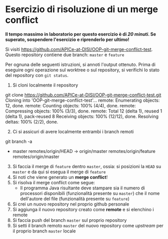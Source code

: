 # Esercizio di risoluzione di un merge conflict

**Il tempo massimo in laboratorio per questo esercizio è di _20 minuti_.
Se superato, sospendere l'esercizio e riprenderlo per ultimo!**

Si visiti https://github.com/APICe-at-DISI/OOP-git-merge-conflict-test.
Questo repository contiene due branch: `master` e `feature`

Per ognuna delle seguenti istruzioni, si annoti l'output ottenuto.
Prima di eseguire ogni operazione sul worktree o sul repository,
si verifichi lo stato del repository con `git status`.

1. Si cloni localmente il repository

git clone https://github.com/APICe-at-DISI/OOP-git-merge-conflict-test.git
Cloning into 'OOP-git-merge-conflict-test'...
remote: Enumerating objects: 12, done.
remote: Counting objects: 100% (4/4), done.
remote: Compressing objects: 100% (3/3), done.
remote: Total 12 (delta 1), reused 1 (delta 1), pack-reused 8
Receiving objects: 100% (12/12), done.
Resolving deltas: 100% (2/2), done.

2. Ci si assicuri di avere localmente entrambi i branch remoti

git branch -a
* master
  remotes/origin/HEAD -> origin/master
  remotes/origin/feature
  remotes/origin/master

3. Si faccia il merge di `feature` dentro `master`, ossia: si posizioni la `HEAD` su `master`
   e da qui si esegua il merge di `feature`
4. Si noti che viene generato un **merge conflict**!
5. Si risolva il merge conflict come segue:
   - Il programma Java risultante deve stampare sia il numero di processori disponibili
     (funzionalità presente su `master`)
     che il nome dell'autore del file
     (funzionalità presente su `feature`)
6. Si crei un nuovo repository nel proprio github personale
7. Si aggiunga il nuovo repository creato come **remote** e si elenchino i remote
8. Si faccia push del branch `master` sul proprio repository
9. Si setti il branch remoto `master` del nuovo repository come *upstream* per il proprio branch `master` locale
